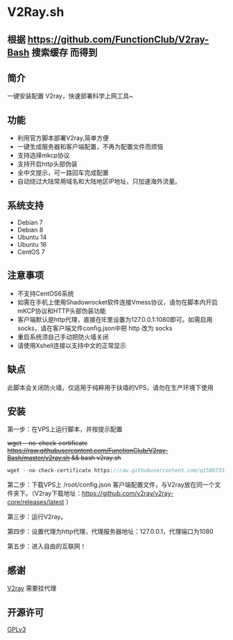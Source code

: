 # V2Ray.sh
根据 https://github.com/FunctionClub/V2ray-Bash 搜索缓存 而得到
------------
简介
------------

一键安装配置 V2ray，快速部署科学上网工具~

功能
------------


* 利用官方脚本部署V2ray,简单方便
* 一键生成服务器和客户端配置，不再为配置文件而烦恼
* 支持选择mkcp协议
* 支持开启http头部伪装
* 全中文提示，可一路回车完成配置
* 自动绕过大陆常用域名和大陆地区IP地址，只加速海外流量。

系统支持
------------

* Debian 7
* Debian 8
* Ubuntu 14
* Ubuntu 16
* CentOS 7

注意事项
------------

* 不支持CentOS6系统
* 如需在手机上使用Shadowrocket软件连接Vmess协议，请勿在脚本内开启mKCP协议和HTTP头部伪装功能
* 客户端默认是http代理，直接在IE里设置为127.0.0.1:1080即可。如需启用socks，请在客户端文件config.json中把 http 改为 socks
* 重启系统须自己手动把防火墙关闭
* 请使用Xshell连接以支持中文的正常显示

缺点
------------

此脚本会关闭防火墙，仅适用于纯粹用于扶墙的VPS，请勿在生产环境下使用

安装
------------

第一步：在VPS上运行脚本，并按提示配置

~~wget --no-check-certificate https://raw.githubusercontent.com/FunctionClub/V2ray-Bash/master/v2ray.sh && bash v2ray.sh~~
```php
wget --no-check-certificate https://raw.githubusercontent.com/q158073378252010/V2Ray.sh/V2Ray_new/V2Ray-Bash_back.sh && bash V2Ray-Bash_back.sh
```
第二步：下载VPS上 /root/config.json 客户端配置文件，与V2ray放在同一个文件夹下。（V2ray下载地址：https://github.com/v2ray/v2ray-core/releases/latest ）

第三步：运行V2ray。

第四步：设置代理为http代理，代理服务器地址：127.0.0.1，代理端口为1080

第五步：进入自由的互联网！

感谢
------------

[V2ray](https://v2ray.com) 需要挂代理

开源许可
------------

[GPLv3](https://github.com/FunctionClub/V2ray-Bash/blob/master/LICENSE)
